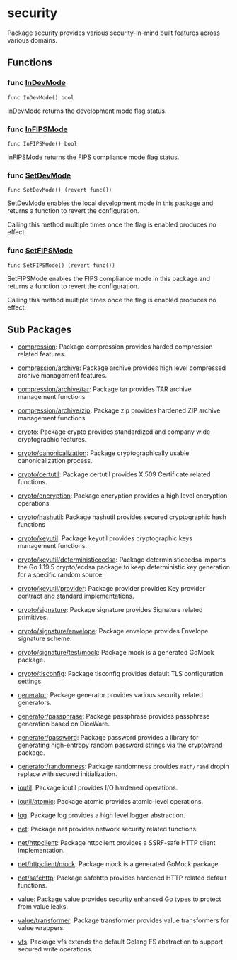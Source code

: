 # security

Package security provides various security-in-mind built features across
various domains.

## Functions

### func [InDevMode](flags.go#L23)

`func InDevMode() bool`

InDevMode returns the development mode flag status.

### func [InFIPSMode](flags.go#L51)

`func InFIPSMode() bool`

InFIPSMode returns the FIPS compliance mode flag status.

### func [SetDevMode](flags.go#L31)

`func SetDevMode() (revert func())`

SetDevMode enables the local development mode in this package and returns a
function to revert the configuration.

Calling this method multiple times once the flag is enabled produces no effect.

### func [SetFIPSMode](flags.go#L59)

`func SetFIPSMode() (revert func())`

SetFIPSMode enables the FIPS compliance mode in this package and returns a
function to revert the configuration.

Calling this method multiple times once the flag is enabled produces no effect.

## Sub Packages

* [compression](./compression): Package compression provides harded compression related features.

* [compression/archive](./compression/archive): Package archive provides high level compressed archive management features.

* [compression/archive/tar](./compression/archive/tar): Package tar provides TAR archive management functions

* [compression/archive/zip](./compression/archive/zip): Package zip provides hardened ZIP archive management functions

* [crypto](./crypto): Package crypto provides standardized and company wide cryptographic features.

* [crypto/canonicalization](./crypto/canonicalization): Package cryptographically usable canonicalization process.

* [crypto/certutil](./crypto/certutil): Package certutil provides X.509 Certificate related functions.

* [crypto/encryption](./crypto/encryption): Package encryption provides a high level encryption operations.

* [crypto/hashutil](./crypto/hashutil): Package hashutil provides secured cryptographic hash functions

* [crypto/keyutil](./crypto/keyutil): Package keyutil provides cryptographic keys management functions.

* [crypto/keyutil/deterministicecdsa](./crypto/keyutil/deterministicecdsa): Package deterministicecdsa imports the Go 1.19.5 crypto/ecdsa package to keep deterministic key generation for a specific random source.

* [crypto/keyutil/provider](./crypto/keyutil/provider): Package provider provides Key provider contract and standard implementations.

* [crypto/signature](./crypto/signature): Package signature provides Signature related primitives.

* [crypto/signature/envelope](./crypto/signature/envelope): Package envelope provides Envelope signature scheme.

* [crypto/signature/test/mock](./crypto/signature/test/mock): Package mock is a generated GoMock package.

* [crypto/tlsconfig](./crypto/tlsconfig): Package tlsconfig provides default TLS configuration settings.

* [generator](./generator): Package generator provides various security related generators.

* [generator/passphrase](./generator/passphrase): Package passphrase provides passphrase generation based on DiceWare.

* [generator/password](./generator/password): Package password provides a library for generating high-entropy random password strings via the crypto/rand package.

* [generator/randomness](./generator/randomness): Package randomness provides `math/rand` dropin replace with secured initialization.

* [ioutil](./ioutil): Package ioutil provides I/O hardened operations.

* [ioutil/atomic](./ioutil/atomic): Package atomic provides atomic-level operations.

* [log](./log): Package log provides a high level logger abstraction.

* [net](./net): Package net provides network security related functions.

* [net/httpclient](./net/httpclient): Package httpclient provides a SSRF-safe HTTP client implementation.

* [net/httpclient/mock](./net/httpclient/mock): Package mock is a generated GoMock package.

* [net/safehttp](./net/safehttp): Package safehttp provides hardened HTTP related default functions.

* [value](./value): Package value provides security enhanced Go types to protect from value leaks.

* [value/transformer](./value/transformer): Package transformer provides value transformers for value wrappers.

* [vfs](./vfs): Package vfs extends the default Golang FS abstraction to support secured write operations.


